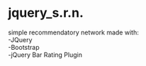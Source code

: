 # jquery_s.r.n.
simple recommendatory network made with:<br>
  -JQuery<br>
  -Bootstrap<br>
  -jQuery Bar Rating Plugin 

